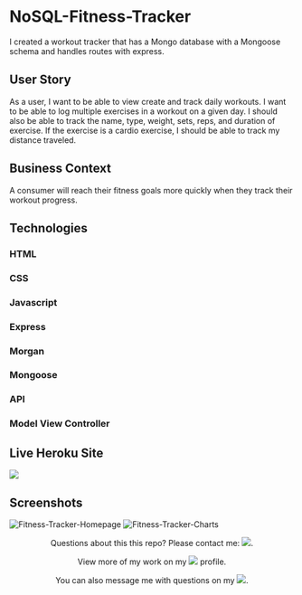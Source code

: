 # NoSQL-Fitness-Tracker
I created a workout tracker that has a Mongo database with a Mongoose schema and handles routes with express.

## User Story

As a user, I want to be able to view create and track daily workouts. I want to be able to log multiple exercises in a workout on a given day. I should also be able to track the name, type, weight, sets, reps, and duration of exercise. If the exercise is a cardio exercise, I should be able to track my distance traveled.

## Business Context

A consumer will reach their fitness goals more quickly when they track their workout progress.

## Technologies

### HTML
### CSS
### Javascript
### Express
### Morgan
### Mongoose
### API
### Model View Controller

## Live Heroku Site
<a href="https://mongo-fitness-tracker-app.herokuapp.com/"><img src="https://img.shields.io/badge/Heroku-430098?style=for-the-badge&logo=heroku&logoColor=white"/></a>

## Screenshots
![Fitness-Tracker-Homepage](https://user-images.githubusercontent.com/52815609/143382461-c448acb6-bd7e-4206-a3c0-5f65c4210a4f.png)
![Fitness-Tracker-Charts](https://user-images.githubusercontent.com/52815609/143382471-a4fe15f3-1600-4c98-9c41-a772f44b2da6.png)


<p align="center">Questions about this this repo? Please contact me: <a href="mailto:carson74johnson@gmail.com"><img src="https://img.shields.io/badge/gmail-%23DD0031.svg?&style=for-the-badge&logo=gmail&logoColor=white"/></a>.</p>
<p align="center">View more of my work on my <a href="https://github.com/cjohnson74"><img src="https://img.shields.io/badge/GitHub-100000?style=for-the-badge&logo=github&logoColor=white"/></a> profile.</p> 
<p align="center">You can also message me with questions on my <a href="https://www.linkedin.com/in/carson74johnson/"><img src="https://img.shields.io/badge/LinkedIn-0077B5?style=for-the-badge&logo=linkedin&logoColor=white"/></a>.</p>
